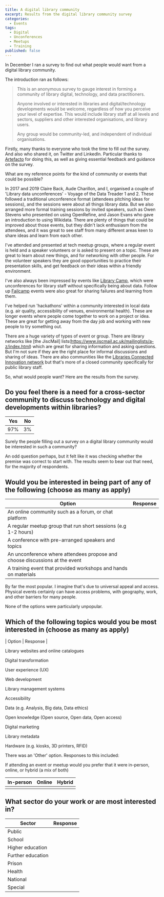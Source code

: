 ```yaml
---
title: A digital library community
excerpt: Results from the digital library community survey
categories:
  - Events
tags:
  - Digital
  - Unconferences
  - Meetups
  - Training
published: false
---
```


In December I ran a survey to find out what people would want from a digital library community.

The introduction ran as follows:

> This is an anonymous survey to gauge interest in forming a community of library digital, technology, and data practitioners.
>
> Anyone involved or interested in libraries and digital/technology developments would be welcome, regardless of how you perceive your level of expertise. This would include library staff at all levels and sectors, suppliers and other interested organisations, and library users.
> 
> Any group would be community-led, and independent of individual organisations.

Firstly, many thanks to everyone who took the time to fill out the survey. And also who shared it, on Twitter and LinkedIn. Particular thanks to [Artefacto](https://www.artefacto.org.uk) for doing this, as well as giving essential feedback and guidance on the survey.

What are my reference points for the kind of community or events that could be possible?

In 2017 and 2019 Claire Back, Aude Charillon, and I, organised a couple of 'Library data unconferences' - Voyage of the Data Treader 1 and 2. These followed a traditional unconference format (attendees pitching ideas for sessions), and the sessions were about all things library data. But we also arranged more formal training sessions by invited speakers, such as Owen Stevens who presented on using OpenRefine, and Jason Evans who gave an introduction to using Wikidata. There are plenty of things that could be improved about those events, but they didn't lack enthusiasm from the attendees, and it was great to see staff from many different areas keen to share ideas and learn from each other.

I've attended and presented at tech meetup groups, where a regular event is held and a speaker volunteers or is asked to present on a topic. These are great to learn about new things, and for networking with other people. For the volunteer speakers they are good opportunities to practice their presentation skills, and get feedback on their ideas within a friendly environment.

I've also always been impressed by events like [Library Camp](http://www.librarycamp.co.uk/), which were unconferences for library staff without specifically being about data. Follow up [Failcamp](https://www.artefacto.org.uk/failcamp-librarycamp-and-the-power-of-unconferences/) events were also great for sharing failures and learning from them.

I've helped run 'hackathons' within a community interested in local data (e.g. air quality, accessibility of venues, environmental health). These are longer events where people come together to work on a project or idea. These are great for getting away from the day job and working with new people to try something out.

There are a huge variety of types of event or group. There are library networks like [the JiscMail] lists(https://www.jiscmail.ac.uk/mailinglists/a-z/index.html) which are great for sharing information and asking questions. But I'm not sure if they are the right place for informal discussions and sharing of ideas. There are also communities like the [Libraries Connected Innovation network](https://www.librariesconnected.org.uk/training-and-events/innovation-gathering-2023) but that's more of a closed community specifically for public library staff.

So, what would people want? Here are the results from the survey.



## Do you feel there is a need for a cross-sector community to discuss technology and digital developments within libraries?

| Yes | No |
| --- | -- |
| 97% | 3% |

Surely the people filling out a survey on a digital library community would be interested in such a community?

An odd question perhaps, but it felt like it was checking whether the premise was correct to start with. The results seem to bear out that need, for the majority of respondents.


## Would you be interested in being part of any of the following (choose as many as apply)


| Option | Response |
| --- | -- |
| An online community such as a forum, or chat platform | |
| A regular meetup group that run short sessions (e.g 1-2 hours) | |
| A conference with pre-arranged speakers and topics |  |
| An unconference where attendees propose and choose discussions at the event | |
| A training event that provided workshops and hands on materials | |


By far the most popular. I imagine that's due to universal appeal and access. Physical events certainly can have access problems, with geography, work, and other barriers for many people.


None of the options were particularly unpopular. 


## Which of the following topics would you be most interested in (choose as many as apply)



| Option | Response |

Library websites and online catalogues

Digital transformation

User experience (UX)

Web development

Library management systems

Accessibility

Data (e.g. Analysis, Big data, Data ethics)

Open knowledge (Open source, Open data, Open access)

Digital marketing

Library metadata

Hardware (e.g. kiosks, 3D printers, RFID)

There was an 'Other' option. Responses to this included:



If attending an event or meetup would you prefer that it were in-person, online, or hybrid (a mix of both)

| In-person | Online | Hybrid |
| --- | -- | -- |
|  |  |  |


## What sector do your work or are most interested in?

| Sector | Response |
| --- | -- |
| Public |  |
| School |  |
| Higher education |  |
| Further education |  |
| Prison |  |
| Health |  |
| National |  |
| Special |  |

